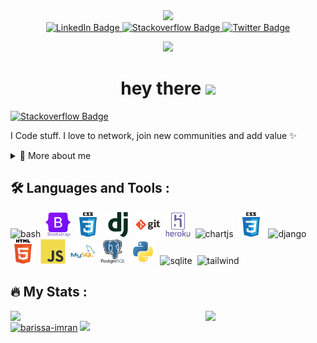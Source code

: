 <div id="header" align="center">
  <img src="https://media.giphy.com/media/M9gbBd9nbDrOTu1Mqx/giphy.gif" width="100"/>
  <div id="badges">
    <a href="https://www.linkedin.com/in/imran-barissa/">
    <img src="https://img.shields.io/badge/LinkedIn-blue?style=for-the-badge&logo=linkedin&logoColor=white" alt="LinkedIn Badge"/>
  </a>
  <a href="https://stackoverflow.com/users/15383032/imran-ke">
    <img src="https://img.shields.io/badge/Stackoverflow-red?style=for-the-badge&logo=stackoverflow&logoColor=white" alt="Stackoverflow Badge"/>
  </a>
  <a href="https://twitter.com/BImran_Dev">
    <img src="https://img.shields.io/badge/Twitter-blue?style=for-the-badge&logo=twitter&logoColor=white" alt="Twitter Badge"/>
  </a>
</div>

![](https://komarev.com/ghpvc/?username=Barissa-Imran&color=blueviolet&style=for-the-badge)

<h1>
  hey there
  <img src="https://media.giphy.com/media/hvRJCLFzcasrR4ia7z/giphy.gif" width="30px"/>
</h1>
</div>

<a href="https://www.pokomodictionary.com/">
    <img src="https://img.shields.io/badge/LIVE WEB-blueviolet?style=for-the-badge&logo=linode&logoColor=green" alt="Stackoverflow Badge"/></a>

<p align="center">
  
I Code stuff. I love to network, join new communities and add value ✨
</p>

<details>
  <summary>🧑 More about me</summary>

- 🔭 I’m currently on a journey to build **great** things

- 🌱 I’m currently learning **everything** 🤓

- 🤝 I’m looking for help with **finding projects to contribute to!**

- 👨‍💻 All of my projects are available at [Coming soon](https://me.me)

- 💬 Ask me about **open source, Django, and community management**

- 📫 Reach me out at **imranbarissa@gmail.com**

</details>
  


## :hammer_and_wrench: Languages and Tools :

<div>
  <img src="https://www.vectorlogo.zone/logos/gnu_bash/gnu_bash-icon.svg" alt="bash" width="40" height="40"/>&nbsp;
  <img src="https://github.com/devicons/devicon/blob/master/icons/bootstrap/bootstrap-original-wordmark.svg" title="bash" alt="Bash" width="40" height="40"/>&nbsp;
  <img src="https://github.com/devicons/devicon/blob/master/icons/css3/css3-original-wordmark.svg" title="bash" alt="Bash" width="40" height="40"/>&nbsp;
  <img src="https://github.com/devicons/devicon/blob/master/icons/django/django-plain.svg" title="bash" alt="Bash" width="40" height="40"/>&nbsp;
  <img src="https://github.com/devicons/devicon/blob/master/icons/git/git-original-wordmark.svg" title="bash" alt="Bash" width="40" height="40"/>&nbsp;
  <img src="https://github.com/devicons/devicon/blob/master/icons/heroku/heroku-original-wordmark.svg" title="bash" alt="Bash" width="40" height="40"/>&nbsp;
  <img src="https://www.chartjs.org/media/logo-title.svg" alt="chartjs" width="40" height="40"/>&nbsp;
  <img src="https://raw.githubusercontent.com/devicons/devicon/master/icons/css3/css3-original-wordmark.svg" alt="css3" width="40" height="40"/>&nbsp;
  <img src="https://cdn.worldvectorlogo.com/logos/django.svg" alt="django" width="40" height="40"/>&nbsp;
  <img src="https://raw.githubusercontent.com/devicons/devicon/master/icons/html5/html5-original-wordmark.svg" alt="html5" width="40" height="40"/>&nbsp;
  <img src="https://raw.githubusercontent.com/devicons/devicon/master/icons/javascript/javascript-original.svg" alt="javascript" width="40" height="40"/>&nbsp;
  <img src="https://raw.githubusercontent.com/devicons/devicon/master/icons/mysql/mysql-original-wordmark.svg" alt="mysql" width="40" height="40"/>&nbsp;
  <img src="https://raw.githubusercontent.com/devicons/devicon/master/icons/postgresql/postgresql-original-wordmark.svg" alt="postgresql" width="40" height="40"/>&nbsp;
  <img src="https://raw.githubusercontent.com/devicons/devicon/master/icons/python/python-original.svg" alt="python" width="40" height="40"/>&nbsp;
  <img src="https://www.vectorlogo.zone/logos/sqlite/sqlite-icon.svg" alt="sqlite" width="40" height="40"/>&nbsp;
  <img src="https://www.vectorlogo.zone/logos/tailwindcss/tailwindcss-icon.svg" alt="tailwind" width="40" height="40"/>&nbsp;
   
</div>

## :fire: My Stats :


<a href="https://github.com/Barissa-Imran/Barissa-Imran"><img align="right" width="38%" src="https://user-images.githubusercontent.com/74467681/197325474-afaa4845-348e-4f8e-a1dd-d9caaca58cd7.jpg" /> </a>
<a href="https://github.com/Barissa-Imran/Barissa-Imran"><img width="50%" align="left" src="https://github-readme-stats.vercel.app/api?username=Barissa-Imran&theme=blue&title_color=A020F0"/></a>
<a href="https://github.com/Barissa-Imran/Barissa-Imran"><img width="50%" src="https://github-readme-stats.vercel.app/api/top-langs?username=barissa-imran&show_icons=true&locale=en&layout=compact&title_color=A020F0" alt="barissa-imran" /></a>
<a href="https://github.com/Barissa-Imran/Barissa-Imran"><img width="50%" src="https://github-readme-streak-stats.herokuapp.com?user=Barissa-Imran&ring=A020F0&fire=A020F0&currStreakLabel=A020F0" /></a>

